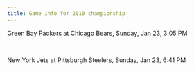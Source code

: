 ```yaml
---
title: Game info for 2010 championship
---
```

Green Bay Packers at Chicago Bears, Sunday, Jan 23, 3:05 PM


<br/>

New York Jets at Pittsburgh Steelers, Sunday, Jan 23, 6:41 PM

